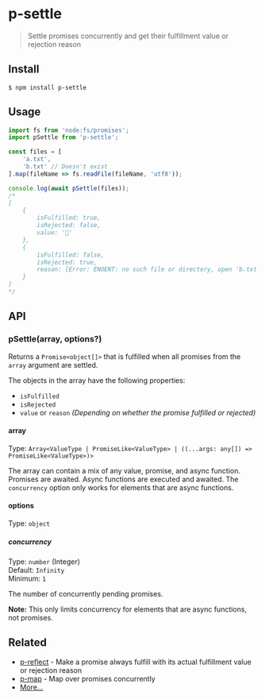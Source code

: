 # p-settle

> Settle promises concurrently and get their fulfillment value or rejection reason

## Install

```
$ npm install p-settle
```

## Usage

```js
import fs from 'node:fs/promises';
import pSettle from 'p-settle';

const files = [
	'a.txt',
	'b.txt' // Doesn't exist
].map(fileName => fs.readFile(fileName, 'utf8'));

console.log(await pSettle(files));
/*
[
	{
		isFulfilled: true,
		isRejected: false,
		value: '🦄'
	},
	{
		isFulfilled: false,
		isRejected: true,
		reason: [Error: ENOENT: no such file or directory, open 'b.txt']
	}
]
*/
```

## API

### pSettle(array, options?)

Returns a `Promise<object[]>` that is fulfilled when all promises from the `array` argument are settled.

The objects in the array have the following properties:

- `isFulfilled`
- `isRejected`
- `value` or `reason` *(Depending on whether the promise fulfilled or rejected)*

#### array

Type: `Array<ValueType | PromiseLike<ValueType> | ((...args: any[]) => PromiseLike<ValueType>)>`

The array can contain a mix of any value, promise, and async function. Promises are awaited. Async functions are executed and awaited. The `concurrency` option only works for elements that are async functions.

#### options

Type: `object`

##### concurrency

Type: `number` (Integer)\
Default: `Infinity`\
Minimum: `1`

The number of concurrently pending promises.

**Note:** This only limits concurrency for elements that are async functions, not promises.

## Related

- [p-reflect](https://github.com/sindresorhus/p-reflect) - Make a promise always fulfill with its actual fulfillment value or rejection reason
- [p-map](https://github.com/sindresorhus/p-map) - Map over promises concurrently
- [More…](https://github.com/sindresorhus/promise-fun)
